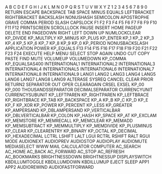 A
B
C
D
E
F
G
H
I
J
K
L
M
N
O
P
Q
R
S
T
U
V
W
X
Y
Z
1
2
3
4
5
6
7
8
9
0
RETURN
ESCAPE
BACKSPACE
TAB
SPACE
MINUS
EQUALS
LEFTBRACKET
RIGHTBRACKET
BACKSLASH
NONUSHASH
SEMICOLON
APOSTROPHE
GRAVE
COMMA
PERIOD
SLASH
CAPSLOCK
F1
F2
F3
F4
F5
F6
F7
F8
F9
F10
F11
F12
PRINTSCREEN
SCROLLLOCK
PAUSE
INSERT
HOME
PAGEUP
DELETE
END
PAGEDOWN
RIGHT
LEFT
DOWN
UP
NUMLOCKCLEAR
KP_DIVIDE
KP_MULTIPLY
KP_MINUS
KP_PLUS
KP_ENTER
KP_1
KP_2
KP_3
KP_4
KP_5
KP_6
KP_7
KP_8
KP_9
KP_0
KP_PERIOD
NONUSBACKSLASH
APPLICATION
POWER
KP_EQUALS
F13
F14
F15
F16
F17
F18
F19
F20
F21
F22
F23
F24
EXECUTE
HELP
MENU
SELECT
STOP
AGAIN
UNDO
CUT
COPY
PASTE
FIND
MUTE
VOLUMEUP
VOLUMEDOWN
KP_COMMA
KP_EQUALSAS400
INTERNATIONAL1
INTERNATIONAL2
INTERNATIONAL3
INTERNATIONAL4
INTERNATIONAL5
INTERNATIONAL6
INTERNATIONAL7
INTERNATIONAL8
INTERNATIONAL9
LANG1
LANG2
LANG3
LANG4
LANG5
LANG6
LANG7
LANG8
LANG9
ALTERASE
SYSREQ
CANCEL
CLEAR
PRIOR
RETURN2
SEPARATOR
OUT
OPER
CLEARAGAIN
CRSEL
EXSEL
KP_00
KP_000
THOUSANDSSEPARATOR
DECIMALSEPARATOR
CURRENCYUNIT
CURRENCYSUBUNIT
KP_LEFTPAREN
KP_RIGHTPAREN
KP_LEFTBRACE
KP_RIGHTBRACE
KP_TAB
KP_BACKSPACE
KP_A
KP_B
KP_C
KP_D
KP_E
KP_F
KP_XOR
KP_POWER
KP_PERCENT
KP_LESS
KP_GREATER
KP_AMPERSAND
KP_DBLAMPERSAND
KP_VERTICALBAR
KP_DBLVERTICALBAR
KP_COLON
KP_HASH
KP_SPACE
KP_AT
KP_EXCLAM
KP_MEMSTORE
KP_MEMRECALL
KP_MEMCLEAR
KP_MEMADD
KP_MEMSUBTRACT
KP_MEMMULTIPLY
KP_MEMDIVIDE
KP_PLUSMINUS
KP_CLEAR
KP_CLEARENTRY
KP_BINARY
KP_OCTAL
KP_DECIMAL
KP_HEXADECIMAL
LCTRL
LSHIFT
LALT
LGUI
RCTRL
RSHIFT
RALT
RGUI
MODE
AUDIONEXT
AUDIOPREV
AUDIOSTOP
AUDIOPLAY
AUDIOMUTE
MEDIASELECT
WWW
MAIL
CALCULATOR
COMPUTER
AC_SEARCH
AC_HOME
AC_BACK
AC_FORWARD
AC_STOP
AC_REFRESH
AC_BOOKMARKS
BRIGHTNESSDOWN
BRIGHTNESSUP
DISPLAYSWITCH
KBDILLUMTOGGLE
KBDILLUMDOWN
KBDILLUMUP
EJECT
SLEEP
APP1
APP2
AUDIOREWIND
AUDIOFASTFORWARD